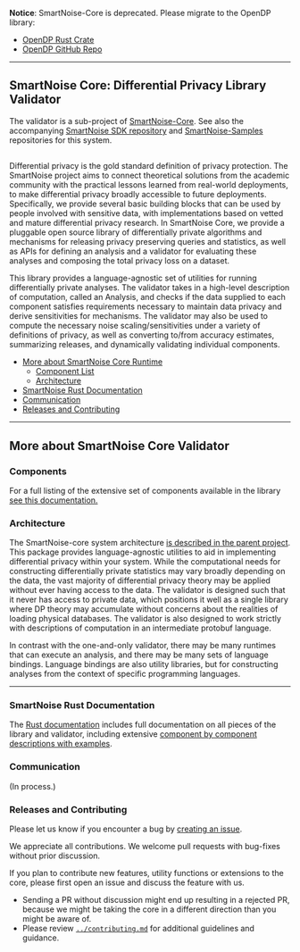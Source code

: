 **Notice**: SmartNoise-Core is deprecated. Please migrate to the OpenDP library:
- [OpenDP Rust Crate](https://crates.io/crates/opendp)
- [OpenDP GitHub Repo](https://github.com/opendp/opendp/)

----------------------------------------------------

## SmartNoise Core: Differential Privacy Library Validator 

The validator is a sub-project of [SmartNoise-Core](https://github.com/opendp/smartnoise-core).
See also the accompanying [SmartNoise SDK repository](https://github.com/opendp/smartnoise-sdk) and [SmartNoise-Samples](https://github.com/opendp/smartnoise-samples) repositories for this system.

##

Differential privacy is the gold standard definition of privacy protection. The SmartNoise project aims to connect theoretical solutions from the academic community with the practical lessons learned from real-world deployments, to make differential privacy broadly accessible to future deployments. Specifically, we provide several basic building blocks that can be used by people involved with sensitive data, with implementations based on vetted and mature differential privacy research. In SmartNoise Core, we provide a pluggable open source library of differentially private algorithms and mechanisms for releasing privacy preserving queries and statistics, as well as APIs for defining an analysis and a validator for evaluating these analyses and composing the total privacy loss on a dataset.

This library provides a language-agnostic set of utilities for running differentially private analyses. The validator takes in a high-level description of computation, called an Analysis, and checks if the data supplied to each component satisfies requirements necessary to maintain data privacy and derive sensitivities for mechanisms. The validator may also be used to compute the necessary noise scaling/sensitivities under a variety of definitions of privacy, as well as converting to/from accuracy estimates, summarizing releases, and dynamically validating individual components.

- [More about SmartNoise Core Runtime](#more-about-smartnoise-core-validator)
  - [Component List](#components)
  - [Architecture](#architecture)
- [SmartNoise Rust Documentation](#smartnoise-rust-documentation)
- [Communication](#communication)
- [Releases and Contributing](#releases-and-contributing)

---

## More about SmartNoise Core Validator

### Components

For a full listing of the extensive set of components available in the library [see this documentation.](https://opendp.github.io/smartnoise-core/doc/smartnoise_validator/docs/components/index.html)

### Architecture

The SmartNoise-core system architecture [is described in the parent project](https://github.com/opendp/smartnoise-core#Architecture).
This package provides language-agnostic utilities to aid in implementing differential privacy within your system.
While the computational needs for constructing differentially private statistics may vary broadly depending on the data, the vast majority of differential privacy theory may be applied without ever having access to the data.
The validator is designed such that it never has access to private data, which positions it well as a single library where DP theory may accumulate without concerns about the realities of loading physical databases.
The validator is also designed to work strictly with descriptions of computation in an intermediate protobuf language.

In contrast with the one-and-only validator, there may be many runtimes that can execute an analysis, and there may be many sets of language bindings.
Language bindings are also utility libraries, but for constructing analyses from the context of specific programming languages.

---

### SmartNoise Rust Documentation

The [Rust documentation](https://opendp.github.io/smartnoise-core/) includes full documentation on all pieces of the library and validator, including extensive [component by component descriptions with examples](https://opendp.github.io/smartnoise-core/doc/smartnoise_runtime/components/index.html).

### Communication

(In process.)

### Releases and Contributing

Please let us know if you encounter a bug by [creating an issue](https://github.com/opendp/smartnoise-core/issues).

We appreciate all contributions. We welcome pull requests with bug-fixes without prior discussion.

If you plan to contribute new features, utility functions or extensions to the core, please first open an issue and discuss the feature with us.
  - Sending a PR without discussion might end up resulting in a rejected PR, because we might be taking the core in a different direction than you might be aware of.
  - Please review [`../contributing.md`](../contributing.md) for additional guidelines and guidance.

